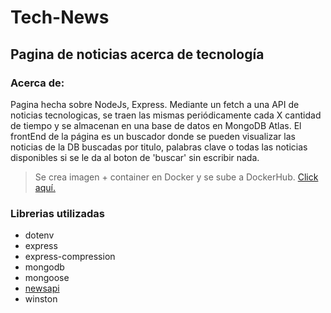 # Tech-News
## Pagina de noticias acerca de tecnología

### Acerca de:
Pagina hecha sobre NodeJs, Express. Mediante un fetch a una API de noticias tecnologicas, se traen las mismas periódicamente cada X cantidad de tiempo y se almacenan en una base de datos en MongoDB Atlas. El frontEnd de la página es un buscador donde se pueden visualizar las noticias de la DB buscadas por titulo, palabras clave o todas las noticias disponibles si se le da al boton de 'buscar' sin escribir nada.
> Se crea imagen + container en Docker y se sube a DockerHub.
>  [Click aquí.](https://hub.docker.com/r/lucasluccaroni/tech-news) 

### Librerias utilizadas
- dotenv
- express
- express-compression
- mongodb
- mongoose
- [newsapi](https://newsapi.org/)
- winston
